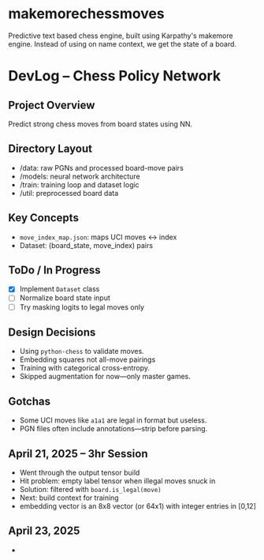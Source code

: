 # makemorechessmoves
Predictive text based chess engine, built using Karpathy's 
makemore engine. Instead of using on name context, we get 
the state of a board. 

# DevLog – Chess Policy Network
## Project Overview
Predict strong chess moves from board states using NN.

## Directory Layout
- /data: raw PGNs and processed board-move pairs
- /models: neural network architecture
- /train: training loop and dataset logic
- /util: preprocessed board data

## Key Concepts
- `move_index_map.json`: maps UCI moves ↔ index
- Dataset: (board_state, move_index) pairs

## ToDo / In Progress
- [x] Implement `Dataset` class
- [ ] Normalize board state input
- [ ] Try masking logits to legal moves only

## Design Decisions
- Using `python-chess` to validate moves.
- Embedding squares not all-move pairings
- Training with categorical cross-entropy.
- Skipped augmentation for now—only master games.

## Gotchas
- Some UCI moves like `a1a1` are legal in format but useless.
- PGN files often include annotations—strip before parsing.

## April 21, 2025 – 3hr Session

- Went through the output tensor build
- Hit problem: empty label tensor when illegal moves snuck in
- Solution: filtered with `board.is_legal(move)`
- Next: build context for training
- embedding vector is an 8x8 vector (or 64x1) with integer entries in [0,12]

## April 23, 2025 

- 

